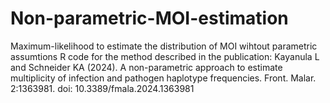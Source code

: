 # Non-parametric-MOI-estimation
Maximum-likelihood to estimate the distribution of MOI wihtout parametric assumtions
R code for the method described in the publication: Kayanula L and Schneider KA (2024). A non-parametric approach to estimate multiplicity of infection and pathogen haplotype frequencies. Front. Malar. 2:1363981. doi: 10.3389/fmala.2024.1363981
